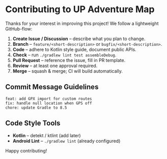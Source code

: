 # Contributing to UP Adventure Map

Thanks for your interest in improving this project!  We follow a lightweight GitHub-flow:

1. **Create Issue / Discussion** – describe what you plan to change.
2. **Branch** – `feature/<short-description>` or `bugfix/<short-description>`.
3. **Code** – adhere to Kotlin style guide, document public APIs.
4. **Check** – run `./gradlew lint test assembleDebug`.
5. **Pull Request** – reference the issue, fill in PR template.
6. **Review** – at least one approval required.
7. **Merge** – squash & merge; CI will build automatically.

## Commit Message Guidelines
```
feat: add GPX import for custom routes
fix: handle null location when GPS off
chore: update Gradle to 8.5
```

## Code Style Tools
* **Kotlin** – detekt / ktlint (add later)
* **Android Lint** – `./gradlew lint` (already configured)

Happy contributing!
